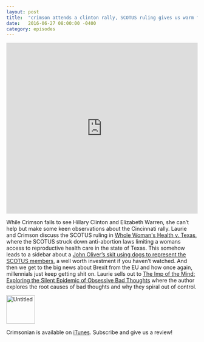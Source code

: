 ```yaml
---
layout: post
title:  "crimson attends a clinton rally, SCOTUS ruling gives us warm fuzzies, and Brexit...oh Britain."
date:   2016-06-27 08:00:00 -0400
category: episodes
---
```

<iframe width="100%" height="450" scrolling="no" frameborder="no" src="https://w.soundcloud.com/player/?url=https%3A//api.soundcloud.com/tracks/271167621&amp;auto_play=false&amp;hide_related=false&amp;show_comments=true&amp;show_user=true&amp;show_reposts=false&amp;visual=true"></iframe>

While Crimson fails to see Hillary Clinton and Elizabeth Warren, she can’t help but make some keen observations about the Cincinnati rally. Laurie and Crimson discuss the SCOTUS ruling in [Whole Woman's Health v. Texas](http://www.supremecourt.gov/opinions/15pdf/15-274_p8k0.pdf), where the SCOTUS struck down anti-abortion laws limiting a womans access to reproductive health care in the state of Texas. This somehow leads to a sidebar about a [John Oliver’s skit using dogs to represent the SCOTUS members](https://www.youtube.com/watch?v=tug71xZL7yc), a well worth investment if you haven’t watched. And then we get to the big news about Brexit from the EU and how once again, millennials just keep getting shit on. Laurie sells out to [The Imp of the Mind: Exploring the Silent Epidemic of Obsessive Bad Thoughts](https://www.amazon.com/Imp-Mind-Exploring-Epidemic-Obsessive/dp/0452283078) where the author explores the root causes of bad thoughts and why they spiral out of control.

<a data-flickr-embed="true"  href="https://www.flickr.com/photos/crimsonrhoads/27337466504/in/datetaken/" title="Untitled"><img src="https://c1.staticflickr.com/8/7738/27337466504_c8af043223_s.jpg" width="75" height="75" alt="Untitled"></a><script async src="//embedr.flickr.com/assets/client-code.js" charset="utf-8"></script>

Crimsonian is available on [iTunes](https://itunes.apple.com/us/podcast/crimsonian/id1120793848?mt=2). Subscribe and give us a review!
